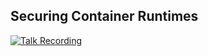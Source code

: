 ## Securing Container Runtimes ##

[![Talk Recording](https://img.youtube.com/vi/izzXq7oe-3Q/0.jpg)](https://www.youtube.com/watch?v=izzXq7oe-3Q)
